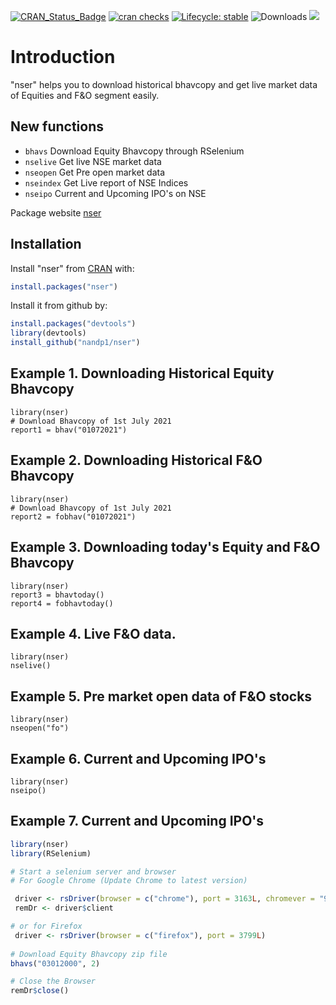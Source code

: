 <!-- badges: start -->
[![CRAN\_Status\_Badge](https://www.r-pkg.org/badges/version/nser)](https://cran.r-project.org/package=nser)
[![cran checks](https://cranchecks.info/badges/summary/nser)](https://cran.r-project.org/web/checks/check_results_nser.html)
[![Lifecycle: stable](https://img.shields.io/badge/lifecycle-stable-brightgreen.svg)](https://lifecycle.r-lib.org/articles/stages.html#stable-1)
![Downloads](http://cranlogs.r-pkg.org/badges/nser)
[![](https://cranlogs.r-pkg.org/badges/grand-total/nser)](https://cran.r-project.org/package=nser)
<!-- badges: end -->

# Introduction

"nser" helps you to download historical bhavcopy and get live market data of Equities and F&O segment easily. 

## New functions
* `bhavs` Download Equity Bhavcopy through RSelenium 
* `nselive` Get live NSE market data
* `nseopen` Get Pre open market data
* `nseindex` Get Live report of NSE Indices
* `nseipo` Current and Upcoming IPO's on NSE

Package website [nser](https://nandp1.github.io/nser/)

## Installation

Install "nser" from [CRAN](https://CRAN.R-project.org) with:

``` r
install.packages("nser")
```
Install it from github by:
``` r
install.packages("devtools")
library(devtools)
install_github("nandp1/nser")
```

## Example 1. Downloading Historical Equity Bhavcopy 

```{r example}
library(nser)
# Download Bhavcopy of 1st July 2021
report1 = bhav("01072021")
```

## Example 2. Downloading Historical F&O Bhavcopy 

```{r example}
library(nser)
# Download Bhavcopy of 1st July 2021
report2 = fobhav("01072021")
```
## Example 3. Downloading today's Equity and F&O Bhavcopy 
```{r example}
library(nser)
report3 = bhavtoday()
report4 = fobhavtoday()
```

## Example 4. Live F&O data.
```{r example}
library(nser)
nselive()
```

## Example 5. Pre market open data of F&O stocks
```{r example}
library(nser)
nseopen("fo")
```

## Example 6. Current and Upcoming IPO's
```{r eaxample}
library(nser)
nseipo()
```


## Example 7. Current and Upcoming IPO's
``` r
library(nser)
library(RSelenium)

# Start a selenium server and browser
# For Google Chrome (Update Chrome to latest version)

 driver <- rsDriver(browser = c("chrome"), port = 3163L, chromever = "91.0.4472.101")
 remDr <- driver$client

# or for Firefox
 driver <- rsDriver(browser = c("firefox"), port = 3799L)
 
# Download Equity Bhavcopy zip file
bhavs("03012000", 2)

# Close the Browser
remDr$close()

```
